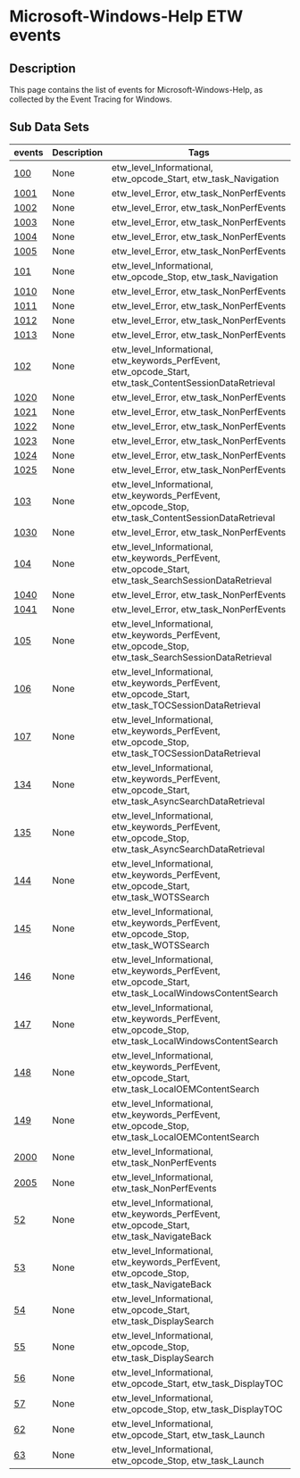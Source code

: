 # Microsoft-Windows-Help ETW events

## Description
This page contains the list of events for Microsoft-Windows-Help, as collected by the Event Tracing for Windows.

## Sub Data Sets
|events|Description|Tags|
|---|---|---|
|[100](events/event-100.md)|None|etw_level_Informational, etw_opcode_Start, etw_task_Navigation|
|[1001](events/event-1001.md)|None|etw_level_Error, etw_task_NonPerfEvents|
|[1002](events/event-1002.md)|None|etw_level_Error, etw_task_NonPerfEvents|
|[1003](events/event-1003.md)|None|etw_level_Error, etw_task_NonPerfEvents|
|[1004](events/event-1004.md)|None|etw_level_Error, etw_task_NonPerfEvents|
|[1005](events/event-1005.md)|None|etw_level_Error, etw_task_NonPerfEvents|
|[101](events/event-101.md)|None|etw_level_Informational, etw_opcode_Stop, etw_task_Navigation|
|[1010](events/event-1010.md)|None|etw_level_Error, etw_task_NonPerfEvents|
|[1011](events/event-1011.md)|None|etw_level_Error, etw_task_NonPerfEvents|
|[1012](events/event-1012.md)|None|etw_level_Error, etw_task_NonPerfEvents|
|[1013](events/event-1013.md)|None|etw_level_Error, etw_task_NonPerfEvents|
|[102](events/event-102.md)|None|etw_level_Informational, etw_keywords_PerfEvent, etw_opcode_Start, etw_task_ContentSessionDataRetrieval|
|[1020](events/event-1020.md)|None|etw_level_Error, etw_task_NonPerfEvents|
|[1021](events/event-1021.md)|None|etw_level_Error, etw_task_NonPerfEvents|
|[1022](events/event-1022.md)|None|etw_level_Error, etw_task_NonPerfEvents|
|[1023](events/event-1023.md)|None|etw_level_Error, etw_task_NonPerfEvents|
|[1024](events/event-1024.md)|None|etw_level_Error, etw_task_NonPerfEvents|
|[1025](events/event-1025.md)|None|etw_level_Error, etw_task_NonPerfEvents|
|[103](events/event-103.md)|None|etw_level_Informational, etw_keywords_PerfEvent, etw_opcode_Stop, etw_task_ContentSessionDataRetrieval|
|[1030](events/event-1030.md)|None|etw_level_Error, etw_task_NonPerfEvents|
|[104](events/event-104.md)|None|etw_level_Informational, etw_keywords_PerfEvent, etw_opcode_Start, etw_task_SearchSessionDataRetrieval|
|[1040](events/event-1040.md)|None|etw_level_Error, etw_task_NonPerfEvents|
|[1041](events/event-1041.md)|None|etw_level_Error, etw_task_NonPerfEvents|
|[105](events/event-105.md)|None|etw_level_Informational, etw_keywords_PerfEvent, etw_opcode_Stop, etw_task_SearchSessionDataRetrieval|
|[106](events/event-106.md)|None|etw_level_Informational, etw_keywords_PerfEvent, etw_opcode_Start, etw_task_TOCSessionDataRetrieval|
|[107](events/event-107.md)|None|etw_level_Informational, etw_keywords_PerfEvent, etw_opcode_Stop, etw_task_TOCSessionDataRetrieval|
|[134](events/event-134.md)|None|etw_level_Informational, etw_keywords_PerfEvent, etw_opcode_Start, etw_task_AsyncSearchDataRetrieval|
|[135](events/event-135.md)|None|etw_level_Informational, etw_keywords_PerfEvent, etw_opcode_Stop, etw_task_AsyncSearchDataRetrieval|
|[144](events/event-144.md)|None|etw_level_Informational, etw_keywords_PerfEvent, etw_opcode_Start, etw_task_WOTSSearch|
|[145](events/event-145.md)|None|etw_level_Informational, etw_keywords_PerfEvent, etw_opcode_Stop, etw_task_WOTSSearch|
|[146](events/event-146.md)|None|etw_level_Informational, etw_keywords_PerfEvent, etw_opcode_Start, etw_task_LocalWindowsContentSearch|
|[147](events/event-147.md)|None|etw_level_Informational, etw_keywords_PerfEvent, etw_opcode_Stop, etw_task_LocalWindowsContentSearch|
|[148](events/event-148.md)|None|etw_level_Informational, etw_keywords_PerfEvent, etw_opcode_Start, etw_task_LocalOEMContentSearch|
|[149](events/event-149.md)|None|etw_level_Informational, etw_keywords_PerfEvent, etw_opcode_Stop, etw_task_LocalOEMContentSearch|
|[2000](events/event-2000.md)|None|etw_level_Informational, etw_task_NonPerfEvents|
|[2005](events/event-2005.md)|None|etw_level_Informational, etw_task_NonPerfEvents|
|[52](events/event-52.md)|None|etw_level_Informational, etw_keywords_PerfEvent, etw_opcode_Start, etw_task_NavigateBack|
|[53](events/event-53.md)|None|etw_level_Informational, etw_keywords_PerfEvent, etw_opcode_Stop, etw_task_NavigateBack|
|[54](events/event-54.md)|None|etw_level_Informational, etw_opcode_Start, etw_task_DisplaySearch|
|[55](events/event-55.md)|None|etw_level_Informational, etw_opcode_Stop, etw_task_DisplaySearch|
|[56](events/event-56.md)|None|etw_level_Informational, etw_opcode_Start, etw_task_DisplayTOC|
|[57](events/event-57.md)|None|etw_level_Informational, etw_opcode_Stop, etw_task_DisplayTOC|
|[62](events/event-62.md)|None|etw_level_Informational, etw_opcode_Start, etw_task_Launch|
|[63](events/event-63.md)|None|etw_level_Informational, etw_opcode_Stop, etw_task_Launch|
